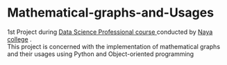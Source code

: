 # Mathematical-graphs-and-Usages
1st Project during <a href="http://www.naya-college.co.il/courses/data-scientist-professional/" rel="nofollow">Data Science Professional course </a> conducted by <a href="http://www.naya-college.co.il/" rel="nofollow">Naya college</a> .  
This project is concerned with the implementation of mathematical graphs and their usages using Python and Object-oriented programming 



